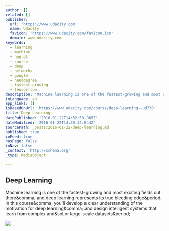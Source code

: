 ```yaml
---
author: []
related: []
publisher:
  url: 'https://www.udacity.com'
  name: Udacity
  favicon: 'https://www.udacity.com/favicon.ico'
  domain: www.udacity.com
keywords:
  - learning
  - machine
  - neural
  - course
  - deep
  - networks
  - google
  - nanodegree
  - fastest-growing
  - tensorflow
description: "Machine learning is one of the fastest-growing and most exciting fields out there, and deep learning represents its true bleeding edge. In this course, you'll develop a clear understanding of the motivation for deep learning, and design intelligent systems that learn from complex and/or large-scale datasets."
inLanguage: en
app_links: []
isBasedOnUrl: 'https://www.udacity.com/course/deep-learning--ud730'
title: Deep Learning
datePublished: '2016-01-22T14:32:50.965Z'
dateModified: '2016-01-22T14:30:14.044Z'
sourcePath: _posts/2016-01-22-deep-learning.md
published: true
inFeed: true
hasPage: false
inNav: false
_context: 'http://schema.org'
_type: MediaObject

---
```

<article style=""><h1>Deep Learning</h1><p>Machine learning is one of the fastest-growing and most exciting fields out there&amp;comma; and deep learning represents its true bleeding edge&amp;period; In this course&amp;comma; you'll develop a clear understanding of the motivation for deep learning&amp;comma; and design intelligent systems that learn from complex and&amp;sol;or large-scale datasets&amp;period;</p><img src="https://endor-dev.s3-us-west-2.amazonaws.com/sites/566671d2495b2d0018000000/content_entry566671f8495b2d0018000027/56a0011e5fbf000017000005/files/ML_Deep-Learning-01_ud730.jpg?1453333242" /></article>